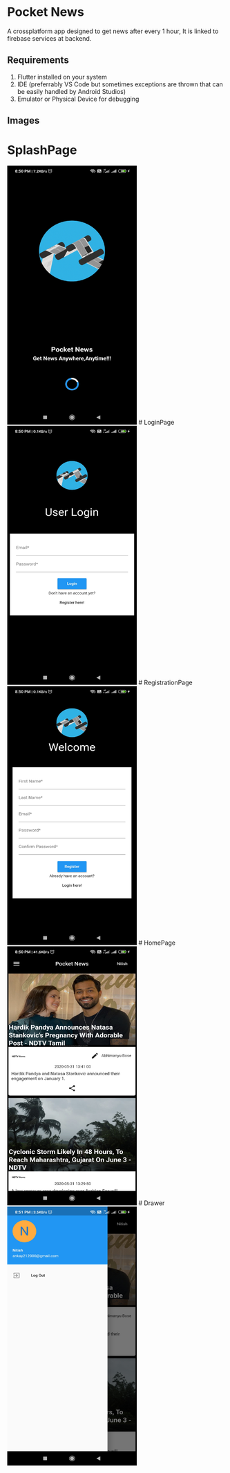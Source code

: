 # Pocket News
A crossplatform app designed to get news after every 1 hour,
It is linked to firebase services at backend.
## Requirements
1. Flutter installed on your system
2. IDE (preferrably VS Code but sometimes exceptions are thrown that can be easily handled by Android Studios)
3. Emulator or Physical Device for debugging
## Images
# SplashPage
<img src="Screenshot_2020-05-31-20-50-12-373_com.example.news.jpg" width=300 height=600>
# LoginPage
<img src="Screenshot_2020-05-31-20-50-16-346_com.example.news.jpg" width=300 height=600>
# RegistrationPage
<img src="Screenshot_2020-05-31-20-50-50-288_com.example.news.jpg" width=300 height=600>
# HomePage
<img src="Screenshot_2020-05-31-20-50-37-015_com.example.news.jpg" width=300 height=600>
# Drawer
<img src="Screenshot_2020-05-31-20-51-09-269_com.example.news.jpg" width=300 height=600>
